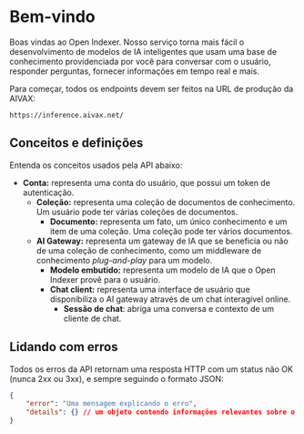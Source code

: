 # Bem-vindo

Boas vindas ao Open Indexer. Nosso serviço torna mais fácil o desenvolvimento de modelos de IA inteligentes que usam uma base de conhecimento providenciada por você para conversar com o usuário, responder perguntas, fornecer informações em tempo real e mais.

Para começar, todos os endpoints devem ser feitos na URL de produção da AIVAX:

```text
https://inference.aivax.net/
```

## Conceitos e definições

Entenda os conceitos usados pela API abaixo:

- **Conta:** representa uma conta do usuário, que possui um token de autenticação.
    - **Coleção:** representa uma coleção de documentos de conhecimento. Um usuário pode ter várias coleções de documentos.
        - **Documento:** representa um fato, um único conhecimento e um item de uma coleção. Uma coleção pode ter vários documentos.
    - **AI Gateway:** representa um gateway de IA que se beneficia ou não de uma coleção de conhecimento, como um middleware de conhecimento *plug-and-play* para um modelo.
        - **Modelo embutido:** representa um modelo de IA que o Open Indexer provê para o usuário.
        - **Chat client:** representa uma interface de usuário que disponibiliza o AI gateway através de um chat interagível online.
            - **Sessão de chat**: abriga uma conversa e contexto de um cliente de chat.

## Lidando com erros

Todos os erros da API retornam uma resposta HTTP com um status não OK (nunca 2xx ou 3xx), e sempre seguindo o formato JSON:

```json
{
    "error": "Uma mensagem explicando o erro",
    "details": {} // um objeto contendo informações relevantes sobre o erro. Na maioria das vezes é nulo
}
```